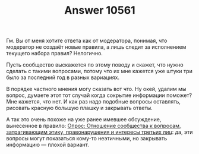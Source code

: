 ﻿---
title: "Answer 10561"
se.owner.user_id: 213987
se.owner.display_name: "A K"
se.owner.link: "https://ru.meta.stackoverflow.com/users/213987/a-k"
se.answer_id: 10561
se.question_id: 10560
se.post_type: answer
se.score: 5
se.is_accepted: False
---
<p>Гм. Вы от меня хотите ответа как от модератора, понимая, что модератор не создаёт новые правила, а лишь следит за исполнением текущего набора правил? Нелогично.</p>
<p>Пусть сообщество выскажется по этому поводу и скажет, что нужно сделать с такими вопросами, потому что их мне кажется уже штуки три было за последний год в разных вариациях.</p>
<p>В порядке частного мнения могу сказать вот что. Ну окей, удалим мы вопрос, думаете этот тот случай когда сокрытие информации поможет? Мне кажется, что нет. И как раз надо подобные вопросы оставлять, рисовать красную большую плашку и закрывать ответы.</p>
<p>А так это очень похоже на уже ранее имевшее обсуждение, вынесенное в правило: <a href="https://ru.meta.stackoverflow.com/q/2868/213987">Опрос: Отношение сообщества к вопросам, затрагивающим этику, правонарушения и интересы третьих лиц</a>: да, эти вопросы могут показаться кому-то неэтичными, но закрывать информацию — плохой вариант.</p>
